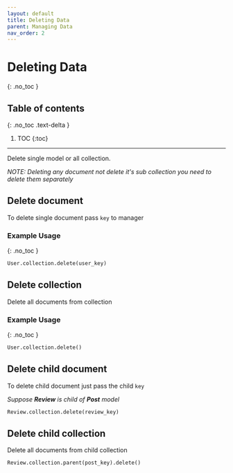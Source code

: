 ```yaml
---
layout: default
title: Deleting Data
parent: Managing Data
nav_order: 2
---
```


# Deleting Data
{: .no_toc }

## Table of contents
{: .no_toc .text-delta }

1. TOC
{:toc}

---
Delete single model or all collection. 

*NOTE: Deleting any document not delete it's sub collection you need to delete them separately*

## Delete document
To delete single document pass `key` to manager

### Example Usage
{: .no_toc }

```python
User.collection.delete(user_key)
```

## Delete collection
Delete all documents from collection

### Example Usage
{: .no_toc }

```python
User.collection.delete()
```

## Delete child document
To delete child document just pass the child `key`

*Suppose **Review** is child of **Post** model*
```python
Review.collection.delete(review_key)
```

## Delete child collection
Delete all documents from child collection

```python
Review.collection.parent(post_key).delete()
```
